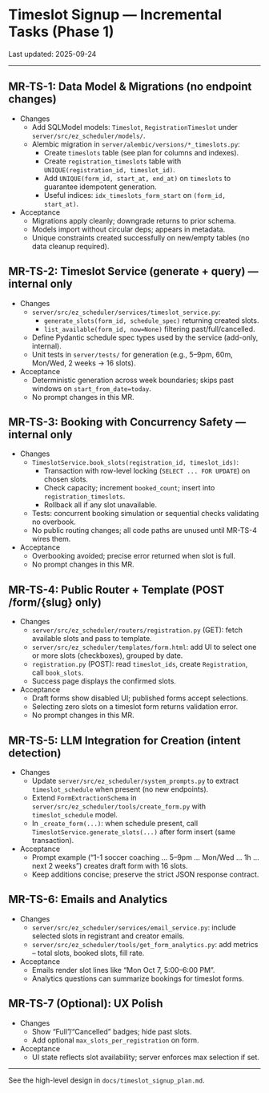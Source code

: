 # Timeslot Signup — Incremental Tasks (Phase 1)

Last updated: 2025-09-24

---

## MR-TS-1: Data Model & Migrations (no endpoint changes)

- Changes
  - Add SQLModel models: `Timeslot`, `RegistrationTimeslot` under `server/src/ez_scheduler/models/`.
  - Alembic migration in `server/alembic/versions/*_timeslots.py`:
    - Create `timeslots` table (see plan for columns and indexes).
    - Create `registration_timeslots` table with `UNIQUE(registration_id, timeslot_id)`.
    - Add `UNIQUE(form_id, start_at, end_at)` on `timeslots` to guarantee idempotent generation.
    - Useful indices: `idx_timeslots_form_start` on `(form_id, start_at)`.
- Acceptance
  - Migrations apply cleanly; downgrade returns to prior schema.
  - Models import without circular deps; appears in metadata.
  - Unique constraints created successfully on new/empty tables (no data cleanup required).

## MR-TS-2: Timeslot Service (generate + query) — internal only

- Changes
  - `server/src/ez_scheduler/services/timeslot_service.py`:
    - `generate_slots(form_id, schedule_spec)` returning created slots.
    - `list_available(form_id, now=None)` filtering past/full/cancelled.
  - Define Pydantic schedule spec types used by the service (add-only, internal).
  - Unit tests in `server/tests/` for generation (e.g., 5–9pm, 60m, Mon/Wed, 2 weeks → 16 slots).
- Acceptance
  - Deterministic generation across week boundaries; skips past windows on `start_from_date=today`.
  - No prompt changes in this MR.

## MR-TS-3: Booking with Concurrency Safety — internal only

- Changes
  - `TimeslotService.book_slots(registration_id, timeslot_ids)`:
    - Transaction with row-level locking (`SELECT ... FOR UPDATE`) on chosen slots.
    - Check capacity; increment `booked_count`; insert into `registration_timeslots`.
    - Rollback all if any slot unavailable.
  - Tests: concurrent booking simulation or sequential checks validating no overbook.
  - No public routing changes; all code paths are unused until MR-TS-4 wires them.
- Acceptance
  - Overbooking avoided; precise error returned when slot is full.
  - No prompt changes in this MR.

## MR-TS-4: Public Router + Template (POST /form/{slug} only)

- Changes
  - `server/src/ez_scheduler/routers/registration.py` (GET): fetch available slots and pass to template.
  - `server/src/ez_scheduler/templates/form.html`: add UI to select one or more slots (checkboxes), grouped by date.
  - `registration.py` (POST): read `timeslot_ids`, create `Registration`, call `book_slots`.
  - Success page displays the confirmed slots.
- Acceptance
  - Draft forms show disabled UI; published forms accept selections.
  - Selecting zero slots on a timeslot form returns validation error.
  - No prompt changes in this MR.

## MR-TS-5: LLM Integration for Creation (intent detection)

- Changes
  - Update `server/src/ez_scheduler/system_prompts.py` to extract `timeslot_schedule` when present (no new endpoints).
  - Extend `FormExtractionSchema` in `server/src/ez_scheduler/tools/create_form.py` with `timeslot_schedule` model.
  - In `_create_form(...)`: when schedule present, call `TimeslotService.generate_slots(...)` after form insert (same transaction).
- Acceptance
  - Prompt example (“1-1 soccer coaching … 5–9pm … Mon/Wed … 1h … next 2 weeks”) creates draft form with 16 slots.
  - Keep additions concise; preserve the strict JSON response contract.

## MR-TS-6: Emails and Analytics

- Changes
  - `server/src/ez_scheduler/services/email_service.py`: include selected slots in registrant and creator emails.
  - `server/src/ez_scheduler/tools/get_form_analytics.py`: add metrics – total slots, booked slots, fill rate.
- Acceptance
  - Emails render slot lines like “Mon Oct 7, 5:00–6:00 PM”.
  - Analytics questions can summarize bookings for timeslot forms.

## MR-TS-7 (Optional): UX Polish

- Changes
  - Show “Full”/“Cancelled” badges; hide past slots.
  - Add optional `max_slots_per_registration` on form.
- Acceptance
  - UI state reflects slot availability; server enforces max selection if set.

---

See the high-level design in `docs/timeslot_signup_plan.md`.
